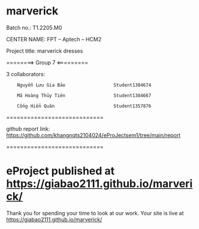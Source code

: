 # marverick
Batch no.: T1.2205.M0

CENTER NAME: FPT – Aptech – HCM2

Project title: marverick dresses

========> Group 7 <=========

3 collaborators:

        Nguyễn Lưu Gia Bảo                  Student1384674
        
        Mã Hoàng Thủy Tiên                  Student1384667 
        
        Cống Hiển Quân                      Student1357876
============================

github report link: https://github.com/khangnqts2104024/eProJectsem1/tree/main/report

============================

eProject published at https://giabao2111.github.io/marverick/
============================

Thank you for spending your time to look at our work.
Your site is live at https://giabao2111.github.io/marverick/